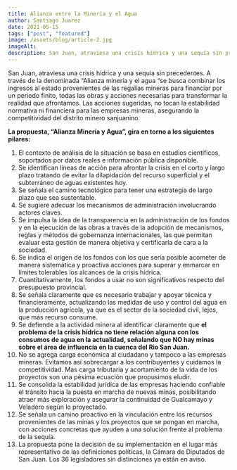 ```yaml
---
title: Alianza entre la Minería y el Agua
author: Santiago Juarez
date: 2021-05-15
tags: ["post", "featured"]
image: /assets/blog/article-2.jpg
imageAlt: 
description: San Juan, atraviesa una crisis hídrica y una sequía sin precedentes. A través de la denominada “Alianza minería y el agua “se busca combinar los ingresos al estado provenientes de las regalías mineras para financiar por un periodo finito, todas las obras y acciones necesarias para transformar la realidad que afrontamos. Las acciones sugeridas, no tocan la estabilidad normativa ni financiera para las empresas mineras, asegurando la competitividad del distrito minero sanjuanino.
---
```


San Juan, atraviesa una crisis hídrica y una sequía sin precedentes. A través de la denominada “Alianza minería y el agua “se busca combinar los ingresos al estado provenientes de las regalías mineras para financiar por un periodo finito, todas las obras y acciones necesarias para transformar la realidad que afrontamos. Las acciones sugeridas, no tocan la estabilidad normativa ni financiera para las empresas mineras, asegurando la competitividad del distrito minero sanjuanino.

**La propuesta, “Alianza Minería y Agua”, gira en torno a los siguientes pilares:**

1. El contexto de análisis de la situación se basa en estudios científicos, soportados por datos reales e información pública disponible.
2. Se identifican líneas de acción para afrontar la crisis en el corto y largo plazo tratando de evitar la dilapidación del recurso superficial y el subterráneo de aguas existentes hoy.
3. Se señala el camino tecnológico para tener una estrategia de largo plazo que sea sustentable.
4. Se sugiere adecuar los mecanismos de administración involucrando actores claves.
5. Se impulsa la idea de la transparencia en la administración de los fondos y en la ejecución de las obras a través de la adopción de mecanismos, reglas y métodos de gobernanza internacionales, las que permitan evaluar esta gestión de manera objetiva y certificarla de cara a la sociedad.
6. Se indica el origen de los fondos con los que sería posible acometer de manera sistemática y proactiva acciones para superar y enmarcar en límites tolerables los alcances de la crisis hídrica.
7. Cuantitativamente, los fondos a usar no son significativos respecto del presupuesto provincial.
8. Se señala claramente que es necesario trabajar y apoyar técnica y financieramente, actualizando las medidas de uso y control del agua en la producción agrícola, ya que es el sector de la sociedad civil, lejos, que más recurso consume.
9.  Se defiende a la actividad minera al identificar claramente que **el problema de la crisis hídrica no tiene relación alguna con los consumos de agua en la actualidad, señalando que NO hay minas sobre el área de influencia en la cuenca del Rio San Juan.**
10. No se agrega carga económica al ciudadano y tampoco a las empresas mineras. Evitamos así sobrecargar a los contribuyentes y cuidamos la competitividad. Mas carga tributaria y acortamiento de la vida de los proyectos son una pésima ecuación que propusimos eludir.
11. Se consolida la estabilidad jurídica de las empresas haciendo confiable el tránsito hacia la puesta en marcha de nuevas minas, posibilitando atraer más exploración y asegurar la continuidad de Gualcamayo y Veladero según lo proyectado.
12. Se señala un camino proactivo en la vinculación entre los recursos provenientes de las minas y los proyectos que se pongan en marcha, con acciones concretas que ayuden a una solución frente al problema de la sequía.
13. La propuesta pone la decisión de su implementación en el lugar más representativo de las definiciones políticas, la Cámara de Diputados de San Juan. Los 36 legisladores sin distinciones ya están en aviso.
